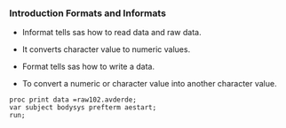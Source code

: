 ### Introduction Formats and Informats
* Informat tells sas how to read data and raw data. 
* It converts character value to numeric values.

* Format tells sas how to write a data.
*  To convert a numeric or character value into another character value.

```sas
proc print data =raw102.avderde;
var subject bodysys prefterm aestart;
run;
```
